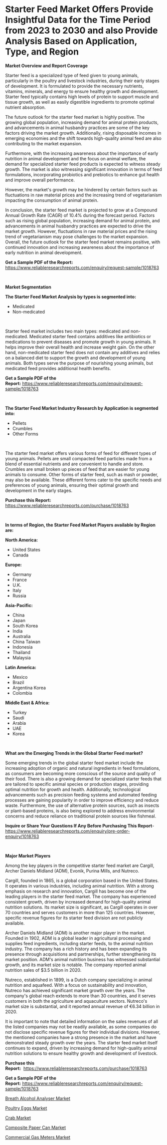 <p><h1>Starter Feed Market Offers Provide Insightful Data for the Time Period from 2023 to 2030 and also Provide Analysis Based on Application, Type, and Region</h1></p><p><strong>Market Overview and Report Coverage</strong></p>
<p><p>Starter feed is a specialized type of feed given to young animals, particularly in the poultry and livestock industries, during their early stages of development. It is formulated to provide the necessary nutrients, vitamins, minerals, and energy to ensure healthy growth and development. Starter feed typically contains high levels of protein to support muscle and tissue growth, as well as easily digestible ingredients to promote optimal nutrient absorption.</p><p>The future outlook for the starter feed market is highly positive. The growing global population, increasing demand for animal protein products, and advancements in animal husbandry practices are some of the key factors driving the market growth. Additionally, rising disposable incomes in emerging economies and the shift towards high-quality animal feed are also contributing to the market expansion.</p><p>Furthermore, with the increasing awareness about the importance of early nutrition in animal development and the focus on animal welfare, the demand for specialized starter feed products is expected to witness steady growth. The market is also witnessing significant innovation in terms of feed formulations, incorporating probiotics and prebiotics to enhance gut health and improve overall performance.</p><p>However, the market's growth may be hindered by certain factors such as fluctuations in raw material prices and the increasing trend of vegetarianism impacting the consumption of animal protein.</p><p>In conclusion, the starter feed market is projected to grow at a Compound Annual Growth Rate (CAGR) of 10.4% during the forecast period. Factors such as rising global population, increasing demand for animal protein, and advancements in animal husbandry practices are expected to drive the market growth. However, fluctuations in raw material prices and the rising trend of vegetarianism may pose challenges to the market expansion. Overall, the future outlook for the starter feed market remains positive, with continued innovation and increasing awareness about the importance of early nutrition in animal development.</p></p>
<p><strong>Get a Sample PDF of the Report:</strong> <a href="https://www.reliableresearchreports.com/enquiry/request-sample/1018763">https://www.reliableresearchreports.com/enquiry/request-sample/1018763</a></p>
<p>&nbsp;</p>
<p><strong>Market Segmentation</strong></p>
<p><strong>The Starter Feed Market Analysis by types is segmented into:</strong></p>
<p><ul><li>Medicated</li><li>Non-medicated</li></ul></p>
<p>&nbsp;</p>
<p><p>Starter feed market includes two main types: medicated and non-medicated. Medicated starter feed contains additives like antibiotics or medications to prevent diseases and promote growth in young animals. It helps improve their overall health and increase weight gain. On the other hand, non-medicated starter feed does not contain any additives and relies on a balanced diet to support the growth and development of young animals. Both types serve the purpose of nourishing young animals, but medicated feed provides additional health benefits.</p></p>
<p><strong>Get a Sample PDF of the Report:</strong>&nbsp;<a href="https://www.reliableresearchreports.com/enquiry/request-sample/1018763">https://www.reliableresearchreports.com/enquiry/request-sample/1018763</a></p>
<p>&nbsp;</p>
<p><strong>The Starter Feed Market Industry Research by Application is segmented into:</strong></p>
<p><ul><li>Pellets</li><li>Crumbles</li><li>Other Forms</li></ul></p>
<p>&nbsp;</p>
<p><p>The starter feed market offers various forms of feed for different types of young animals. Pellets are small compacted feed particles made from a blend of essential nutrients and are convenient to handle and store. Crumbles are small broken up pieces of feed that are easier for young animals to consume. Other forms of starter feed, such as mash or powder, may also be available. These different forms cater to the specific needs and preferences of young animals, ensuring their optimal growth and development in the early stages.</p></p>
<p><strong>Purchase this Report:</strong>&nbsp; <a href="https://www.reliableresearchreports.com/purchase/1018763">https://www.reliableresearchreports.com/purchase/1018763</a></p>
<p>&nbsp;</p>
<p><strong>In terms of Region, the Starter Feed Market Players available by Region are:</strong></p>
<p>
    <p> <strong> North America: </strong>
        <ul>
            <li>United States</li>
            <li>Canada</li>
        </ul>
        </p> 
    <p> <strong> Europe: </strong>
        <ul>
            <li>Germany</li>
            <li>France</li>
            <li>U.K.</li>
            <li>Italy</li>
            <li>Russia</li>
        </ul>
        </p> 
    <p> <strong> Asia-Pacific: </strong>
        <ul>
            <li>China</li>
            <li>Japan</li>
            <li>South Korea</li>
            <li>India</li>
            <li>Australia</li>
            <li>China Taiwan</li>
            <li>Indonesia</li>
            <li>Thailand</li>
            <li>Malaysia</li>
        </ul>
        </p> 
    <p> <strong> Latin America: </strong>
        <ul>
            <li>Mexico</li>
            <li>Brazil</li>
            <li>Argentina Korea</li>
            <li>Colombia</li>
        </ul>
        </p> 
    <p> <strong> Middle East & Africa: </strong>
        <ul>
            <li>Turkey</li>
            <li>Saudi</li>
            <li>Arabia</li>
            <li>UAE</li>
            <li>Korea</li>
        </ul>
    </p>
    </p>
<p>&nbsp;</p>
<p><strong>What are the Emerging Trends in the Global Starter Feed market?</strong></p>
<p><p>Some emerging trends in the global starter feed market include the increasing adoption of organic and natural ingredients in feed formulations, as consumers are becoming more conscious of the source and quality of their food. There is also a growing demand for specialized starter feeds that are tailored to specific animal species or production stages, providing optimal nutrition for growth and health. Additionally, technological advancements such as precision feeding systems and automated feeding processes are gaining popularity in order to improve efficiency and reduce waste. Furthermore, the use of alternative protein sources, such as insects or plant-based proteins, is also being explored to address environmental concerns and reduce reliance on traditional protein sources like fishmeal.</p></p>
<p><strong>Inquire or Share Your Questions If Any Before Purchasing This Report</strong>- <a href="https://www.reliableresearchreports.com/enquiry/pre-order-enquiry/1018763">https://www.reliableresearchreports.com/enquiry/pre-order-enquiry/1018763</a></p>
<p>&nbsp;</p>
<p><strong>Major Market Players</strong></p>
<p><p>Among the key players in the competitive starter feed market are Cargill, Archer Daniels Midland (ADM), Evonik, Purina Mills, and Nutreco.</p><p>Cargill, founded in 1865, is a global corporation based in the United States. It operates in various industries, including animal nutrition. With a strong emphasis on research and innovation, Cargill has become one of the leading players in the starter feed market. The company has experienced consistent growth, driven by increased demand for high-quality animal nutrition solutions. Its market size is significant, as Cargill operates in over 70 countries and serves customers in more than 125 countries. However, specific revenue figures for its starter feed division are not publicly available.</p><p>Archer Daniels Midland (ADM) is another major player in the market. Founded in 1902, ADM is a global leader in agricultural processing and supplies feed ingredients, including starter feeds, to the animal nutrition industry. The company has a rich history and has been expanding its presence through acquisitions and partnerships, further strengthening its market position. ADM's animal nutrition business has witnessed substantial growth, and its market size is notable. The company reported animal nutrition sales of $3.5 billion in 2020.</p><p>Nutreco, established in 1899, is a Dutch company specializing in animal nutrition and aquafeed. With a focus on sustainability and innovation, Nutreco has achieved significant market growth over the years. The company's global reach extends to more than 30 countries, and it serves customers in both the agriculture and aquaculture sectors. Nutreco's market size is substantial, and it reported annual revenue of €6.34 billion in 2020.</p><p>It is important to note that detailed information on the sales revenues of all the listed companies may not be readily available, as some companies do not disclose specific revenue figures for their individual divisions. However, the mentioned companies have a strong presence in the market and have demonstrated steady growth over the years. The starter feed market itself continues to expand, driven by increasing demand for high-quality animal nutrition solutions to ensure healthy growth and development of livestock.</p></p>
<p><strong>Purchase this Report:</strong>&nbsp;&nbsp;<a href="https://www.reliableresearchreports.com/purchase/1018763">https://www.reliableresearchreports.com/purchase/1018763</a></p>
<p></p>
<p><strong>Get a Sample PDF of the Report:</strong>&nbsp;<a href="https://www.reliableresearchreports.com/enquiry/request-sample/1018763">https://www.reliableresearchreports.com/enquiry/request-sample/1018763</a></p>
<p><p><a href="https://medium.com/@nayanmongiarp23/analyzing-breath-alcohol-analyser-market-global-industry-perspective-and-forecast-2023-to-2030-0112d16f1854">Breath Alcohol Analyser Market</a></p><p><a href="https://github.com/PeterParrish5/Market-Research-Report-List-1/blob/main/poultry-eggs-market.md">Poultry Eggs Market</a></p><p><a href="https://github.com/WillieWoodard/Market-Research-Report-List-1/blob/main/crab-market.md">Crab Market</a></p><p><a href="https://medium.com/@suryayadavrp23/composite-paper-can-market-furnishes-information-on-market-share-market-trends-and-market-growth-9e61ceec76b3">Composite Paper Can Market</a></p><p><a href="https://medium.com/@klrahulrp23/commercial-gas-meters-market-research-report-its-history-and-forecast-2023-to-2030-3a3368633d25">Commercial Gas Meters Market</a></p></p>